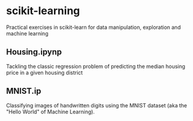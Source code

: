 # scikit-learning
Practical exercises in scikit-learn for data manipulation, exploration and machine learning

## Housing.ipynp
Tackling the classic regression problem of predicting the median housing price in a given housing district

## MNIST.ip
Classifying images of handwritten digits using the MNIST dataset (aka the "Hello World" of Machine Learning).
